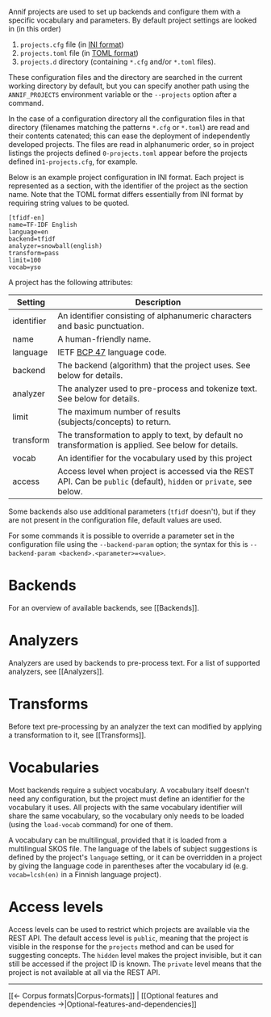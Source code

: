 Annif projects are used to set up backends and configure them with a specific vocabulary and parameters. By default project settings are looked in (in this order)
1. `projects.cfg` file (in [INI format](https://en.wikipedia.org/wiki/INI_file))
2. `projects.toml` file (in [TOML format](https://en.wikipedia.org/wiki/TOML))
3. `projects.d` directory (containing `*.cfg` and/or `*.toml` files).

These configuration files and the directory are searched in the current working directory by default, but you can specify another path using the `ANNIF_PROJECTS` environment variable or the `--projects`  option after a command.

In the case of a configuration directory all the configuration files in that directory (filenames matching the patterns `*.cfg` or `*.toml`) are read and their contents catenated; this can ease the deployment of independently developed projects. The files are read in alphanumeric order, so in project listings the projects defined `0-projects.toml` appear before the projects defined in`1-projects.cfg`, for example.

Below is an example project configuration in INI format. Each project is represented as a section, with the identifier of the project as the section name. Note that the TOML format differs essentially from INI format by requiring string values to be quoted.

```
[tfidf-en]
name=TF-IDF English
language=en
backend=tfidf
analyzer=snowball(english)
transform=pass
limit=100
vocab=yso
```

A project has the following attributes:

| Setting    | Description |
| ---------- | ----------- |
| identifier | An identifier consisting of alphanumeric characters and basic punctuation. |
| name       | A human-friendly name. |
| language   | IETF [BCP 47](https://en.wikipedia.org/wiki/IETF_language_tag) language code. |
| backend    | The backend (algorithm) that the project uses. See below for details. |
| analyzer   | The analyzer used to pre-process and tokenize text. See below for details. |
| limit      | The maximum number of results (subjects/concepts) to return. |
| transform  | The transformation to apply to text, by default no transformation is applied. See below for details. |
| vocab      | An identifier for the vocabulary used by this project |
| access     | Access level when project is accessed via the REST API. Can be `public` (default), `hidden` or `private`, see below.

Some backends also use additional parameters (`tfidf` doesn't), but if they are not present in the configuration file, default values are used.

For some commands it is possible to override a parameter set in the configuration file using the `--backend-param` option; the  syntax for this is `--backend-param <backend>.<parameter>=<value>`.

# Backends

For an overview of available backends, see [[Backends]].

# Analyzers

Analyzers are used by backends to pre-process text. For a list of supported analyzers, see [[Analyzers]].

# Transforms

Before text pre-processing by an analyzer the text can modified by applying a transformation to it, see [[Transforms]].

# Vocabularies

Most backends require a subject vocabulary. A vocabulary itself doesn't need any configuration, but the project must define an identifier for the vocabulary it uses. All projects with the same vocabulary identifier will share the same vocabulary, so the vocabulary only needs to be loaded (using the `load-vocab` command) for one of them.

A vocabulary can be multilingual, provided that it is loaded from a
multilingual SKOS file. The language of the labels of subject suggestions
is defined by the project's `language` setting, or it can be overridden in a
project by giving the language code in parentheses after the vocabulary id
(e.g. `vocab=lcsh(en)` in a Finnish language project).

# Access levels

Access levels can be used to restrict which projects are available via the REST API. The default access level is `public`, meaning that the project is visible in the response for the `projects` method and can be used for suggesting concepts. The `hidden` level makes the project invisible, but it can still be accessed if the project ID is known. The `private` level means that the project is not available at all via the REST API.

---
[[← Corpus formats|Corpus-formats]] | [[Optional features and dependencies →|Optional-features-and-dependencies]]